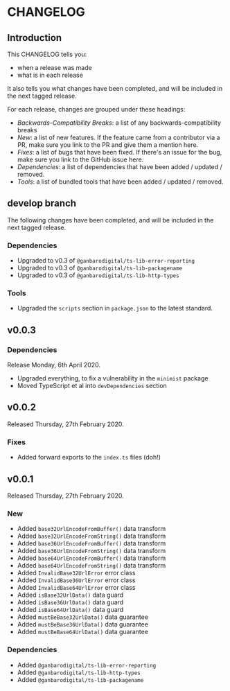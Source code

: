 # CHANGELOG

## Introduction

This CHANGELOG tells you:

* when a release was made
* what is in each release

It also tells you what changes have been completed, and will be included in the next tagged release.

For each release, changes are grouped under these headings:

* _Backwards-Compatibility Breaks_: a list of any backwards-compatibility breaks
* _New_: a list of new features. If the feature came from a contributor via a PR, make sure you link to the PR and give them a mention here.
* _Fixes_: a list of bugs that have been fixed. If there's an issue for the bug, make sure you link to the GitHub issue here.
* _Dependencies_: a list of dependencies that have been added / updated / removed.
* _Tools_: a list of bundled tools that have been added / updated / removed.

## develop branch

The following changes have been completed, and will be included in the next tagged release.

### Dependencies

* Upgraded to v0.3 of `@ganbarodigital/ts-lib-error-reporting`
* Upgraded to v0.3 of `@ganbarodigital/ts-lib-packagename`
* Upgraded to v0.3 of `@ganbarodigital/ts-lib-http-types`

### Tools

* Upgraded the `scripts` section in `package.json` to the latest standard.

## v0.0.3

### Dependencies

Release Monday, 6th April 2020.

* Upgraded everything, to fix a vulnerability in the `minimist` package
* Moved TypeScript et al into `devDependencies` section

## v0.0.2

Released Thursday, 27th February 2020.

### Fixes

* Added forward exports to the `index.ts` files (doh!)

## v0.0.1

Released Thursday, 27th February 2020.

### New

* Added `base32UrlEncodeFromBuffer()` data transform
* Added `base32UrlEncodeFromString()` data transform
* Added `base36UrlEncodeFromBuffer()` data transform
* Added `base36UrlEncodeFromString()` data transform
* Added `base64UrlEncodeFromBuffer()` data transform
* Added `base64UrlEncodeFromString()` data transform
* Added `InvalidBase32UrlError` error class
* Added `InvalidBase36UrlError` error class
* Added `InvalidBase64UrlError` error class
* Added `isBase32UrlData()` data guard
* Added `isBase36UrlData()` data guard
* Added `isBase64UrlData()` data guard
* Added `mustBeBase32UrlData()` data guarantee
* Added `mustBeBase36UrlData()` data guarantee
* Added `mustBeBase64UrlData()` data guarantee

### Dependencies

* Added `@ganbarodigital/ts-lib-error-reporting`
* Added `@ganbarodigital/ts-lib-http-types`
* Added `@ganbarodigital/ts-lib-packagename`